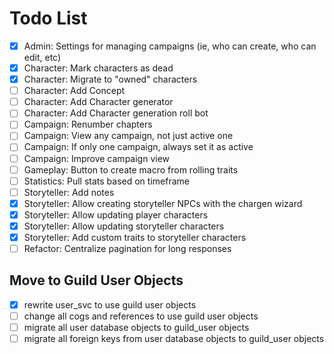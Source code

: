 # Todo List

-   [x] Admin: Settings for managing campaigns (ie, who can create, who can edit, etc)
-   [x] Character: Mark characters as dead
-   [x] Character: Migrate to "owned" characters
-   [ ] Character: Add Concept
-   [ ] Character: Add Character generator
-   [ ] Character: Add Character generation roll bot
-   [ ] Campaign: Renumber chapters
-   [ ] Campaign: View any campaign, not just active one
-   [ ] Campaign: If only one campaign, always set it as active
-   [ ] Campaign: Improve campaign view
-   [ ] Gameplay: Button to create macro from rolling traits
-   [ ] Statistics: Pull stats based on timeframe
-   [ ] Storyteller: Add notes
-   [x] Storyteller: Allow creating storyteller NPCs with the chargen wizard
-   [x] Storyteller: Allow updating player characters
-   [x] Storyteller: Allow updating storyteller characters
-   [x] Storyteller: Add custom traits to storyteller characters
-   [ ] Refactor: Centralize pagination for long responses

## Move to Guild User Objects

-   [x] rewrite user_svc to use guild user objects
-   [ ] change all cogs and references to use guild user objects
-   [ ] migrate all user database objects to guild_user objects
-   [ ] migrate all foreign keys from user database objects to guild_user objects
